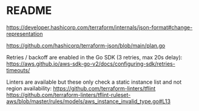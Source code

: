 # README

https://developer.hashicorp.com/terraform/internals/json-format#change-representation

https://github.com/hashicorp/terraform-json/blob/main/plan.go

Retries / backoff are enabled in the Go SDK (3 retries, max 20s delay):
https://aws.github.io/aws-sdk-go-v2/docs/configuring-sdk/retries-timeouts/


Linters are available but these only check a static instance list and not region availability:
https://github.com/terraform-linters/tflint
https://github.com/terraform-linters/tflint-ruleset-aws/blob/master/rules/models/aws_instance_invalid_type.go#L13
